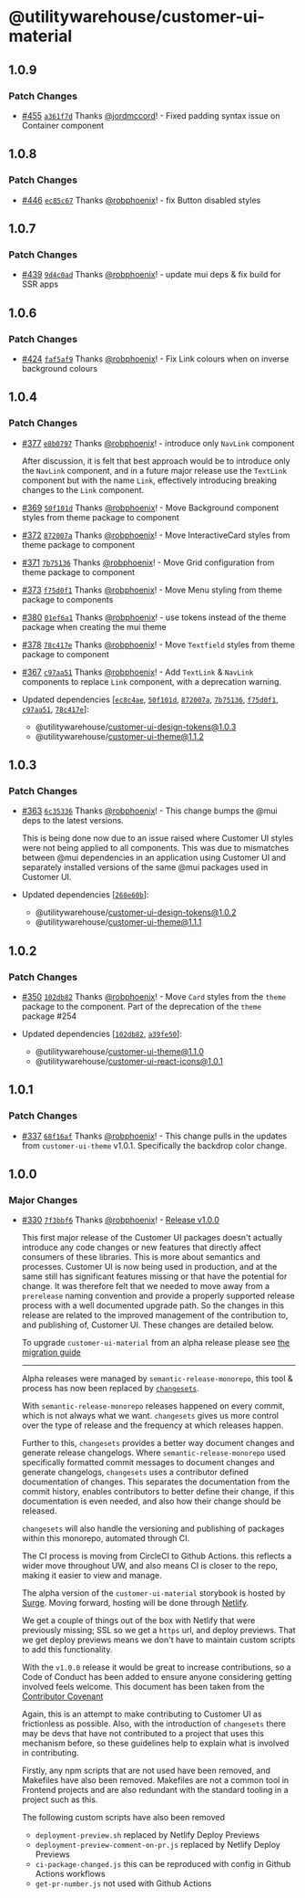 # @utilitywarehouse/customer-ui-material

## 1.0.9

### Patch Changes

- [#455](https://github.com/utilitywarehouse/customer-web-ui/pull/455) [`a361f7d`](https://github.com/utilitywarehouse/customer-web-ui/commit/a361f7d9afe4ee488f8f3e95251413718c92f093) Thanks [@jordmccord](https://github.com/jordmccord)! - Fixed padding syntax issue on Container component

## 1.0.8

### Patch Changes

- [#446](https://github.com/utilitywarehouse/customer-web-ui/pull/446) [`ec85c67`](https://github.com/utilitywarehouse/customer-web-ui/commit/ec85c674fc4f05a2dd414319b29536c3a7cc107a) Thanks [@robphoenix](https://github.com/robphoenix)! - fix Button disabled styles

## 1.0.7

### Patch Changes

- [#439](https://github.com/utilitywarehouse/customer-ui/pull/439) [`9d4c0ad`](https://github.com/utilitywarehouse/customer-ui/commit/9d4c0ad275880eb459959d577bf37ff93d74c6ec) Thanks [@robphoenix](https://github.com/robphoenix)! - update mui deps & fix build for SSR apps

## 1.0.6

### Patch Changes

- [#424](https://github.com/utilitywarehouse/customer-ui/pull/424) [`faf5af9`](https://github.com/utilitywarehouse/customer-ui/commit/faf5af918afea9e927aac500e4d1faf2f4c75d36) Thanks [@robphoenix](https://github.com/robphoenix)! - Fix Link colours when on inverse background colours

## 1.0.4

### Patch Changes

- [#377](https://github.com/utilitywarehouse/customer-ui/pull/377) [`e8b0797`](https://github.com/utilitywarehouse/customer-ui/commit/e8b07970382ba8521a5d96cb193a512b59377210) Thanks [@robphoenix](https://github.com/robphoenix)! - introduce only `NavLink` component

  After discussion, it is felt that best approach would be to introduce only the
  `NavLink` component, and in a future major release use the `TextLink` component
  but with the name `Link`, effectively introducing breaking changes to the
  `Link` component.

* [#369](https://github.com/utilitywarehouse/customer-ui/pull/369) [`50f101d`](https://github.com/utilitywarehouse/customer-ui/commit/50f101d7bd62bf83f6ecdff35c4cc7c8fa04b40d) Thanks [@robphoenix](https://github.com/robphoenix)! - Move Background component styles from theme package to component

- [#372](https://github.com/utilitywarehouse/customer-ui/pull/372) [`872007a`](https://github.com/utilitywarehouse/customer-ui/commit/872007aabf7604182966a825674571fe9fb705ae) Thanks [@robphoenix](https://github.com/robphoenix)! - Move InteractiveCard styles from theme package to component

* [#371](https://github.com/utilitywarehouse/customer-ui/pull/371) [`7b75136`](https://github.com/utilitywarehouse/customer-ui/commit/7b751364dcd929e5a64ecf6f81b41a0f3a28aa3c) Thanks [@robphoenix](https://github.com/robphoenix)! - Move Grid configuration from theme package to component

- [#373](https://github.com/utilitywarehouse/customer-ui/pull/373) [`f75d0f1`](https://github.com/utilitywarehouse/customer-ui/commit/f75d0f11870de4491a1d105c301cf192701ff19b) Thanks [@robphoenix](https://github.com/robphoenix)! - Move Menu styling from theme package to components

* [#380](https://github.com/utilitywarehouse/customer-ui/pull/380) [`01ef6a1`](https://github.com/utilitywarehouse/customer-ui/commit/01ef6a1d71a9178b0f76972e1830ef0dd53a3637) Thanks [@robphoenix](https://github.com/robphoenix)! - use tokens instead of the theme package when creating the mui theme

- [#378](https://github.com/utilitywarehouse/customer-ui/pull/378) [`78c417e`](https://github.com/utilitywarehouse/customer-ui/commit/78c417e35fc0e6727217389354c8351f4b307648) Thanks [@robphoenix](https://github.com/robphoenix)! - Move `Textfield` styles from theme package to component

* [#367](https://github.com/utilitywarehouse/customer-ui/pull/367) [`c97aa51`](https://github.com/utilitywarehouse/customer-ui/commit/c97aa519052816d6818b1f055a2669c1d5814436) Thanks [@robphoenix](https://github.com/robphoenix)! - Add `TextLink` & `NavLink` components to replace `Link` component, with a deprecation warning.

* Updated dependencies [[`ec8c4ae`](https://github.com/utilitywarehouse/customer-ui/commit/ec8c4ae8447adc127f4eb3a643c936f2f937f7ff), [`50f101d`](https://github.com/utilitywarehouse/customer-ui/commit/50f101d7bd62bf83f6ecdff35c4cc7c8fa04b40d), [`872007a`](https://github.com/utilitywarehouse/customer-ui/commit/872007aabf7604182966a825674571fe9fb705ae), [`7b75136`](https://github.com/utilitywarehouse/customer-ui/commit/7b751364dcd929e5a64ecf6f81b41a0f3a28aa3c), [`f75d0f1`](https://github.com/utilitywarehouse/customer-ui/commit/f75d0f11870de4491a1d105c301cf192701ff19b), [`c97aa51`](https://github.com/utilitywarehouse/customer-ui/commit/c97aa519052816d6818b1f055a2669c1d5814436), [`78c417e`](https://github.com/utilitywarehouse/customer-ui/commit/78c417e35fc0e6727217389354c8351f4b307648)]:
  - @utilitywarehouse/customer-ui-design-tokens@1.0.3
  - @utilitywarehouse/customer-ui-theme@1.1.2

## 1.0.3

### Patch Changes

- [#363](https://github.com/utilitywarehouse/customer-ui/pull/363) [`6c35336`](https://github.com/utilitywarehouse/customer-ui/commit/6c35336128d21792d0e0ab10a34489f31146d1c2) Thanks [@robphoenix](https://github.com/robphoenix)! - This change bumps the @mui deps to the latest versions.

  This is being done now due to an issue raised where Customer UI styles were not being applied to all components.
  This was due to mismatches between @mui dependencies in an application using Customer UI and separately installed versions of the same @mui packages used in Customer UI.

- Updated dependencies [[`268e60b`](https://github.com/utilitywarehouse/customer-ui/commit/268e60b09d85c1d08d64bf85d538c8119bdda812)]:
  - @utilitywarehouse/customer-ui-design-tokens@1.0.2
  - @utilitywarehouse/customer-ui-theme@1.1.1

## 1.0.2

### Patch Changes

- [#350](https://github.com/utilitywarehouse/customer-ui/pull/350) [`102db82`](https://github.com/utilitywarehouse/customer-ui/commit/102db82f38482e8389c82518d534aa9e68be0b42) Thanks [@robphoenix](https://github.com/robphoenix)! - Move `Card` styles from the `theme` package to the component. Part of the deprecation of the `theme` package #254

- Updated dependencies [[`102db82`](https://github.com/utilitywarehouse/customer-ui/commit/102db82f38482e8389c82518d534aa9e68be0b42), [`a39fe50`](https://github.com/utilitywarehouse/customer-ui/commit/a39fe506bd7a7a9fe405f6c7a175ed44cbb1ad14)]:
  - @utilitywarehouse/customer-ui-theme@1.1.0
  - @utilitywarehouse/customer-ui-react-icons@1.0.1

## 1.0.1

### Patch Changes

- [#337](https://github.com/utilitywarehouse/customer-ui/pull/337) [`68f16af`](https://github.com/utilitywarehouse/customer-ui/commit/68f16afb5c97aca9d9478ca185872dfe64e3ef1d) Thanks [@robphoenix](https://github.com/robphoenix)! - This change pulls in the updates from `customer-ui-theme` v1.0.1. Specifically the backdrop color change.

## 1.0.0

### Major Changes

- [#330](https://github.com/utilitywarehouse/customer-ui/pull/330) [`7f3bbf6`](https://github.com/utilitywarehouse/customer-ui/commit/7f3bbf61cb88cdf84b7f9c8d801232c318d8bc95) Thanks [@robphoenix](https://github.com/robphoenix)! - [Release v1.0.0](https://github.com/utilitywarehouse/customer-ui/pull/266)

  This first major release of the Customer UI packages doesn't actually introduce
  any code changes or new features that directly affect consumers of these
  libraries. This is more about semantics and processes. Customer UI is now being
  used in production, and at the same still has significant features missing or
  that have the potential for change. It was therefore felt that we needed to move
  away from a `prerelease` naming convention and provide a properly supported
  release process with a well documented upgrade path. So the changes in this
  release are related to the improved management of the contribution to, and
  publishing of, Customer UI. These changes are detailed below.

  To upgrade `customer-ui-material` from an alpha release please see
  [the migration guide](https://github.com/utilitywarehouse/customer-ui/blob/main/packages/material/README.md#migration-from-alpha-pre-release-to-v1)

  ***

  Alpha releases were managed by `semantic-release-monorepo`, this tool & process
  has now been replaced by
  [`changesets`](https://github.com/changesets/changesets).

  With `semantic-release-monorepo` releases happened on every commit, which is not
  always what we want. `changesets` gives us more control over the type of release
  and the frequency at which releases happen.

  Further to this, `changesets` provides a better way document changes and
  generate release changelogs. Where `semantic-release-monorepo` used specifically
  formatted commit messages to document changes and generate changelogs,
  `changesets` uses a contributor defined documentation of changes. This separates
  the documentation from the commit history, enables contributors to better define
  their change, if this documentation is even needed, and also how their change
  should be released.

  `changesets` will also handle the versioning and publishing of packages within
  this monorepo, automated through CI.

  The CI process is moving from CircleCI to Github Actions. this reflects a wider
  move throughout UW, and also means CI is closer to the repo, making it easier to
  view and manage.

  The alpha version of the `customer-ui-material` storybook is hosted by
  [Surge](https://surge.sh/). Moving forward, hosting will be done through
  [Netlify](https://www.netlify.com/).

  We get a couple of things out of the box with Netlify that were previously
  missing; SSL so we get a `https` url, and deploy previews. That we get deploy
  previews means we don't have to maintain custom scripts to add this
  functionality.

  With the `v1.0.0` release it would be great to increase contributions, so a Code
  of Conduct has been added to ensure anyone considering getting involved feels
  welcome. This document has been taken from the
  [Contributor Covenant](https://www.contributor-covenant.org/version/2/1/code_of_conduct.html)

  Again, this is an attempt to make contributing to Customer UI as frictionless as
  possible. Also, with the introduction of `changesets` there may be devs that
  have not contributed to a project that uses this mechanism before, so these
  guidelines help to explain what is involved in contributing.

  Firstly, any npm scripts that are not used have been removed, and Makefiles have
  also been removed. Makefiles are not a common tool in Frontend projects and are
  also redundant with the standard tooling in a project such as this.

  The following custom scripts have also been removed

  - `deployment-preview.sh` replaced by Netlify Deploy Previews
  - `deployment-preview-comment-on-pr.js` replaced by Netlify Deploy Previews
  - `ci-package-changed.js` this can be reproduced with config in Github Actions workflows
  - `get-pr-number.js` not used with Github Actions
